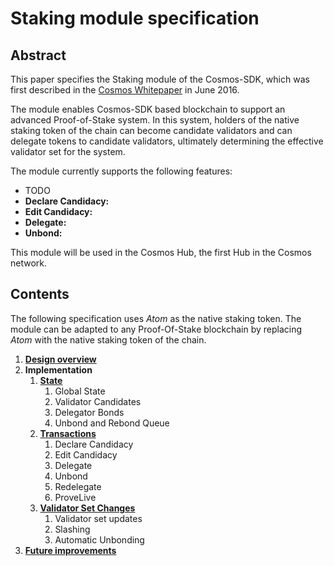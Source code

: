 # Staking module specification

## Abstract

This paper specifies the Staking module of the Cosmos-SDK, which was first described in the [Cosmos Whitepaper](https://cosmos.network/about/whitepaper) in June 2016. 

The module enables Cosmos-SDK based blockchain to support an advanced Proof-of-Stake system. In this system, holders of the native staking token of the chain can become candidate validators and can delegate tokens to candidate validators, ultimately determining the effective validator set for the system.

The module currently supports the following features:

- TODO
- **Declare Candidacy:** 
- **Edit Candidacy:** 
- **Delegate:** 
- **Unbond:** 

This module will be used in the Cosmos Hub, the first Hub in the Cosmos network.

## Contents

The following specification uses *Atom* as the native staking token. The module can be adapted to any Proof-Of-Stake blockchain by replacing *Atom* with the native staking token of the chain.

1.  **[Design overview](overview.md)**
2.  **Implementation**
    1. **[State](state.md)**
        1.  Global State
        2.  Validator Candidates
        3.  Delegator Bonds
        4.  Unbond and Rebond Queue
    2. **[Transactions](transactions.md)**
        1.  Declare Candidacy
        2.  Edit Candidacy
        3.  Delegate
        4.  Unbond
        5.  Redelegate
        6.  ProveLive
    3. **[Validator Set Changes](valset-changes.md)**
        1.  Validator set updates
        2.  Slashing
        3.  Automatic Unbonding
3.  **[Future improvements](future_improvements.md)**
